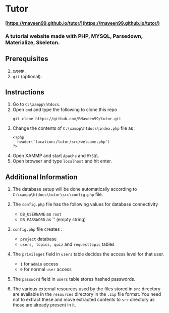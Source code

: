 # Tutor

#### [https://rnaveen99.github.io/tutor/](https://rnaveen99.github.io/tutor/)

### A tutorial website made with PHP, MYSQL, Parsedown, Materialize, Skeleton.

## Prerequisites

1. `XAMMP` .
2. `git` (optional).

## Instructions

1. Go to `C:\xampp\htdocs`.
2. Open `cmd` and type the following to clone this repo
   ```
   git clone https://github.com/RNaveen99/tutor.git
   ```
3. Change the contents of `C:\xampp\htdocs\index.php` file as :
   ```
   <?php
     header('location:/tutor/src/welcome.php')
   ?>
   ```
4. Open XAMMP and start `Apache` and `MYSQl`.
5. Open browser and type `localhost` and hit enter.

## Additional Information

1. The database setup will be done automatically according to `C:\xampp\htdocs\tutor\src\config.php` file.

2. The `config.php` file has the following values for database connectivity

   - `DB_USERNAME` as `root`
   - `DB_PASSWORD` as '' (empty string)

3. `config.php` file creates :

   - `project` database
   - `users, topics, quiz` and `requesttopic` tables

4. The `privileges` field in `users` table decides the access level for that user.

   - `1` for `admin` access
   - `0` for normal `user` access

5. The `password` field in `users` table stores hashed passwords.

6. The various external resources used by the files stored in `src` directory are available in the `resources` directory in the `.zip` file format. You need not to extract these and move extracted contents to `src` directory as those are already present in it.

